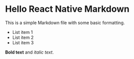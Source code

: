 # Hello React Native Markdown

This is a simple Markdown file with some basic formatting.

- List item 1
- List item 2
- List item 3

**Bold text** and *italic text*.
